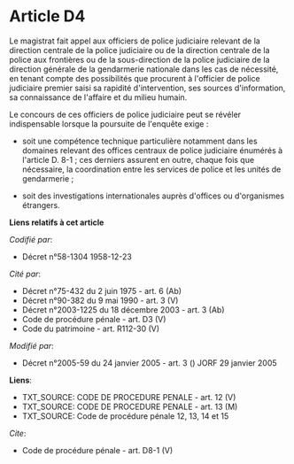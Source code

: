 # Article D4

Le magistrat fait appel aux officiers de police judiciaire relevant de la direction centrale de la police judiciaire ou de la
direction centrale de la police aux frontières ou de la sous-direction de la police judiciaire de la direction générale de la
gendarmerie nationale dans les cas de nécessité, en tenant compte des possibilités que procurent à l'officier de police
judiciaire premier saisi sa rapidité d'intervention, ses sources d'information, sa connaissance de l'affaire et du milieu
humain. 

Le concours de ces officiers de police judiciaire peut se révéler indispensable lorsque la poursuite de l'enquête exige :

- soit une compétence technique particulière notamment dans les domaines relevant des offices centraux de police judiciaire
énumérés à l'article D. 8-1 ; ces derniers assurent en outre, chaque fois que nécessaire, la coordination entre les services
de police et les unités de gendarmerie ;

- soit des investigations internationales auprès d'offices ou d'organismes étrangers.

**Liens relatifs à cet article**

_Codifié par_:

  - Décret n°58-1304 1958-12-23

_Cité par_:

  - Décret n°75-432 du 2 juin 1975 - art. 6 (Ab)
  - Décret n°90-382 du 9 mai 1990 - art. 3 (V)
  - Décret n°2003-1225 du 18 décembre 2003 - art. 3 (Ab)
  - Code de procédure pénale - art. D3 (V)
  - Code du patrimoine - art. R112-30 (V)

_Modifié par_:

  - Décret n°2005-59 du 24 janvier 2005 - art. 3 () JORF 29 janvier 2005

**Liens**:

  - TXT_SOURCE: CODE DE PROCEDURE PENALE - art. 12 (V)
  - TXT_SOURCE: CODE DE PROCEDURE PENALE - art. 13 (M)
  - TXT_SOURCE: Code de procédure pénale 12, 13, 14 et 15

_Cite_:

  - Code de procédure pénale - art. D8-1 (V)
